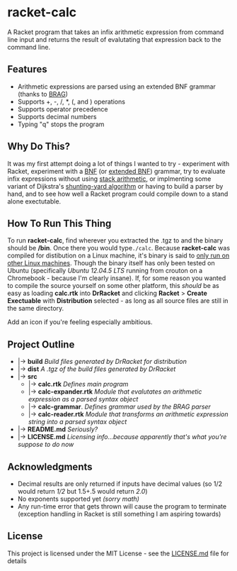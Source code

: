 # racket-calc
A Racket program that takes an infix arithmetic expression from command line input and returns the result of evalutating that expression back to the command line.
## Features
 - Arithmetic expressions are parsed using an extended BNF grammar (thanks to [BRAG](http://docs.racket-lang.org/brag/))
 - Supports +, -, /, *, (, and ) operations
 - Supports operator precedence
 - Supports decimal numbers
 - Typing "q" stops the program
## Why Do This?
It was my first attempt doing a lot of things I wanted to try - experiment with Racket, experiment with a [BNF](https://en.wikipedia.org/wiki/Backus%E2%80%93Naur_form) (or [extended BNF](https://en.wikipedia.org/wiki/Extended_Backus%E2%80%93Naur_form)) grammar, try to evaluate infix expressions without using [stack arithmetic](http://faculty.cs.niu.edu/~hutchins/csci241/eval.htm), or implmenting some variant of Dijkstra's [shunting-yard algorithm](https://en.wikipedia.org/wiki/Shunting-yard_algorithm) or having to build a parser by hand, and to see how well a Racket program could compile down to a stand alone exectutable.
## How To Run This Thing
To run **racket-calc**, find wherever you extracted the .tgz to and the binary should be **/bin**. Once there you would type`./calc`. Because **racket-calc** was compiled for distibution on a Linux machine, it's binary is said to [only run on other Linux machines](https://docs.racket-lang.org/raco/exe.html). Though the binary itself has only been tested on Ubuntu (specifically _Ubuntu 12.04.5 LTS_ running from crouton on a Chromebook - because I'm clearly insane). If, for some reason you wanted to compile the source yourself on some other platform, this _should_ be as easy as loading **calc.rtk** into **DrRacket** and clicking **Racket** > **Create  Exectuable** with **Distribution** selected - as long as all source files are still in the same directory. 

Add an icon if you're feeling especially ambitious.

## Project Outline
- |-> **build** _Build files generated by DrRacket for distribution_
- |-> **dist** _A .tgz of the build files generated by DrRacket_
- |-> **src**
  - |-> **calc.rtk** _Defines main program_
  - |-> **calc-expander.rtk** _Module that evalutates an arithmetic expression as a parsed syntax object_
  - |-> **calc-grammar**. _Defines grammar used by the BRAG parser_
  - |-> **calc-reader.rtk** _Module that transforms an arithmetic expression string into a parsed syntax object_
- |-> **README.md** _Seriously?_
- |-> **LICENSE.md** _Licensing info...because apparently that's what you're suppose to do now_
## Acknowledgments
- Decimal results are only returned if inputs have decimal values (so 1/2 would return _1/2_ but 1.5+.5 would return _2.0_)
- No exponents supported yet _(sorry math)_
- Any run-time error that gets thrown will cause the program to terminate (exception handling in Racket is still something I am  aspiring towards)
## License
This project is licensed under the MIT License - see the [LICENSE.md](https://github.com/mastergray/racket-calc/blob/master/LICENSE) file for details
